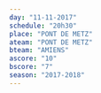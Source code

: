 ```yaml
---
day: "11-11-2017"
schedule: "20h30"
place: "PONT DE METZ"
ateam: "PONT DE METZ"
bteam: "AMIENS"
ascore: "10"
bscore: "7"
season: "2017-2018"
---
```

